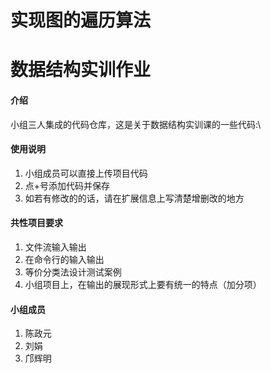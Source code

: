 # 实现图的遍历算法
# 数据结构实训作业

#### 介绍
小组三人集成的代码仓库，这是关于数据结构实训课的一些代码:\


#### 使用说明

1.  小组成员可以直接上传项目代码
2.  点+号添加代码并保存
3.  如若有修改的的话，请在扩展信息上写清楚增删改的地方

#### 共性项目要求

1.  文件流输入输出
2.  在命令行的输入输出
3.  等价分类法设计测试案例
4.  小组项目上，在输出的展现形式上要有统一的特点（加分项）

#### 小组成员
1.  陈政元
2.  刘娟
3.  邝辉明
